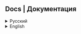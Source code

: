 ## Docs | Документация

<details>
    <summary>Русский</summary>

### Введение

В этой документации будет описан процесс *работы и управления* ботом KeepInventory. Если вам нужна помощь в установке, перейдите на основную страницу [проекта](https://github.com/hiimluck3r/KeepInventory).


***
***Функция поиска по аудитории неактуальна и была вырезана из дальнейших билдов.***
***

Итак, вы установили, настроили и запустили бота, однако он не отвечает на все ваши действия?

Первым делом необходимо использовать команду `/initroot`, чтобы ваш ID внесли в базу данных как ROOT-пользователя.
![Инициализация root пользователя](/etc/images/initroot.png)

После этого можно использовать бота самостоятельно, например, открыть его меню (если вы этого не сделали при первом запуске) при помощи команды `/start`:
![/start](/etc/images/start_registered.png)

Стоит заметить, что незарегистрированные пользователи получат другое меню, отличающееся от вашего:
![/start not registered](/etc/images/start_not_registered.png)

### Регистрация пользователей
Если вы хотите зарегистрировать пользователя, то вы можете выдать ему одну из ролей:

- Spectator - read-only роль, позволяющая просматривать список устройств (как обычных, так и проблемных)
- Worker - роль, владеющая правами spectator, правом на изменение и создание новых записей, в том числе и в разделах "Заметки" и "Программное обеспечение".
- Admin - роль, владеющая правами worker, а также правами на:
    * Изменение приветственных текстов для пользователей
    * Перезагрузку бота
    * Загрузка резервных копий из бота и в бота
    * Чтение и удаление лог-файлов
    * Редактирование нижестоящих ролей
- ROOT - роль, владеющая правами admin, а также способная редактировать группу admin.

Для выдачи роли используйте команду `/make` в формате `/make id.role`, например:

![Выдать роль наблюдателя](/etc/images/make_spectator.png)

Узнать свой id пользователь может при помощи команды `/id`:

![Узнать свой id](/etc/images/myid.png)

Для проверки результата можно воспользоваться командой `/users`, которая позволяет вывести список всех зарегистрированных пользователей вместе с их Telegram ID, ролью и Telegram-ником (если таковой имеется, иначе - 404NotFound)
![/users](/etc/images/users.png)

Все команды для манипуляции с ролями:
- `/make id.role` - выдача роли пользователю. Доступные роли: spectator, worker
- `/rm id` - удаление пользователя из списка зарегистрированных
- `/makeadmin id` - выдача пользователю прав администратора
- `/rmadmin id` - удаление пользователя из списка администраторов

![Команды для манипуляции с ролями](/etc/images/all_role_commands.png)

### Начало работы
![Главное меню](/etc/images/main_menu.png)

Очевидно, что с самого начала у нас нет устройств. Обратимся через главное меню к разделу "Новое устройство" для создания нового.

![Новое устройство](/etc/images/create_new_device_start.png)

Если устройство не было найдено, то пользователям с ролью WORKER и выше будет предложено создать новую запись.

![Создать новую запись 1](/etc/images/create_new_device_process_first.png)

При возможности мы можем приложить фотографию:

![Создать новую запись 2](/etc/images/create_new_device_process_second.png)

**Фотографии хранятся на серверах Telegram, а в нашей базе хранятся лишь fileid этих фотографий.**

Давайте подтвердим запись и попробуем ее найти по ***последним символам артикула***:

![Поиск по артикулу 1](/etc/images/find_by_article_start.png)

![Поиск по артикулу 2](/etc/images/information_by_article.png)
***
>***P.S: В дальнейших сборках "артикул" будет заменён на "инвентарный номер", однако смысл заключается тот же.***
***


Однако не всегда удобно вписывать артикул самому, поэтому в боте есть функция распознавания штрих-кодов (рекомендованы к использованию CODE-128, QR-коды не поддерживаются, однако переписать логику под них несложно).

![Поиск по штрих-коду 1](/etc/images/search_by_barcode.png)

Как мы можем заметить, такого штрих-кода у нас нет, поэтому бот предлагает нам его записать. Процесс записи аналогичен:

![Создание новой записи по штрих-коду](/etc/images/create_device_by_barcode.png)

![Информация по штрих-коду](/etc/images/info_by_barcode.png)

### Редактирование данных
![Редактирование данных](/etc/images/information_by_article.png)

Вернемся к нашим устройствам. Как вы могли заметить, под описанием имеется много кнопок, каждая из которых отвечает за редактирование определенного параметра. Доступ к ним есть только у пользователей с ролью WORKER и старше.

Помимо возможностей редактирования и удаления устройств, у нас есть возможность объявить устройство ***проблемным***.

### Проблемные устройства
> ***Проблемным называется то устройство, которое по каким-либо причинам не выполняет требуемые функции в должном виде.***

Короче говоря, проблемное устройство - это такое устройство, которое нужно привести в рабочую норму: исправить локализацию, обновить драйвера, ОС, либо вовсе устранить физическую неисправность.

Когда мы объявляем устройство *проблемным*, мы указываем причину, а само устройство добавляется в специальную таблицу для работы над ним.

![Добавить проблемное устройство](/etc/images/make_problematic.png)

Так обозначаются проблемные устройства при их сканировании:

![Проблемное устройство](/etc/images/info_if_in_problematic.png)

А в меню "проблемные устройства" это выглядит так:

![Проблемное устройство в отдельном меню](/etc/images/problematicdevices.png)

Spectator-ы видят это меню следующим образом:

![Spectators see like this](/etc/images/spectator_problematic_devices.png)

По окончании работ устройство можно объявить исправным, а также приложить описание решения (либо поправить описание проблемы):

![Исправленное проблемное устройство](/etc/images/solved_problematic_devices.png)

![Добавить решение](/etc/images/redact_solution.png)

### Программное обеспечение и Заметки
> В версии без локального Telegram API передача файлов ограничена 20МБ на скачивание и 50 на отправку, поэтому хранение файлов осуществляется в виде ссылок на внешние ресурсы.
***
Эти два пункта в меню работают схожим образом, поэтому принцип работы будем объяснять на примере Программного обеспечения (в дальнейшем ПО).

![ПО](/etc/images/software_menu.png)

Предположим, мы хотим посмотреть доступное ПО, опубликованное другими пользователями:

![ПО отсутствует](/etc/images/software_menu_no_software.png)

Если его нет, нам попросту не на что смотреть, поэтому давайте просто создадим новое ПО с ссылкой на этот репозиторий:

![Добавление нового ПО](/etc/images/software_upload.png)

И попробуем посмотреть на наше ПО теперь:

![ПО 2](/etc/images/available_software.png)

***Заметки работают идентично***

### Админ-меню
Раз мы упомянули администраторов, то пора показать их специальный инструмент - админ-меню/панель или admin-dashboard (называйте как хотите):

![admin-dashboard](/etc/images/admin_dashboard.png)

Здесь мы можем изменить стандартные приветственные сообщения для зарегистрированных и незарегистрированных пользователей, а также много других интересных вещей, например ***бэкапы***.

### Бэкапы
Бэкапы, или же резервное копирование, производятся в формате .csv таблиц ***БЕЗ ЗАГОЛОВКОВ И С РАЗДЕЛИТЕЛЕМ-ЗАПЯТОЙ***.

Если таблицы не пусты, то Telegram отправит их без проблем, в ином случае он отправит предупредительную ошибку (не стоит ее бояться).

![Скачивание бэкапов](/etc/images/backup.png)

С загрузкой бэкапов чуть сложнее:

***Все данные, которые были в боте до момента загрузки бэкапа стираются и заменяются на представленные.***

Для вашей же безопасности мы делаем отдельный бэкап существующей таблицы, чтобы в случае чего вы могли "откатиться" до последнего сохранения.

![Сохранение при загрузке бэкапа на сервер](/etc/images/upload_backup_1.png)

![Предупредительное сообщение перед загрузкой бэкапа](/etc/images/backup_upload_2.png)

### Перезагрузка бота
Перезагрузка бота производится посредством завершения процесса контейнера, после чего он вновь загружается. Перезагружать контейнер необходимо, например, когда вы меняете приветственные сообщения.

### Просмотр log-файлов
Просмотр логов доступен в админ-меню по нажатии на соответствующую кнопку:

![Просмотр логов 1](/etc/images/logs_check_1.png)

![Просмотр логов 2](/etc/images/logs_check_2.png)

Обычно сообщения log-файлов ОЧЕНЬ большие, поэтому их приходится разбивать на несколько сообщений, поэтому не удивляйтесь, если бот вам чуть-чуть поспамит.

Удалить можно читаемый лог-файл или все сразу.

![Удалить текущий лог](/etc/images/delete_log_message.png)
</details>

<details>
    <summary>English</summary>

### Introduction

This documentation will describe the process of *working and managing* the KeepInventory bot. If you need help with the installation, go to the main page of the [project](https://github.com/hiimluck3r/KeepInventory).


***
***The audience search function is irrelevant and has been cut out of further builds.***
***

So, you have installed, configured and launched a bot, but it does not respond to all your actions?

The first step is to use the `/initroot` command so that your ID is entered into the database as the ROOT user.

![Initializing the root user](/etc/images/initroot.png)

After that, you can use the bot yourself, for example, open its menu (if you did not do this at the first launch) using the command `/start`:

![/start](/etc/images/start_registered.png)

It is worth noting that unregistered users will receive a different menu from yours:

![/start not registered](/etc/images/start_not_registered.png)

### User Registration
If you want to register a user, then you can give him one of the roles:

- Spectator - read-only role that allows you to view a list of devices (both normal and problematic)
- Worker - a role that has spectator rights, the right to change and create new records, including in the "Notes" and "Software" sections.
- Admin - a role that owns worker rights, as well as rights to:
    * Changing welcome texts for users
    * Reboot the bot
    * Uploading backups from and to the bot
    * Reading and deleting log files
    * Editing lower-level roles
- ROOT - a role that owns admin rights and is also able to edit the admin group.

To issue a role, use the command `/make` in the format `/make id.role`, for example:

![Assign observer role](/etc/images/make_spectator.png)

The user can find out his id using the `/id` command:

![Find out your id](/etc/images/myid.png)

To check the result, you can use the `/users` command, which allows you to display a list of all registered users along with their Telegram ID, role and Telegram nickname (if any, otherwise - 404NotFound)

![/users](/etc/images/users.png)

All commands for manipulating roles:
- `/make id.role` - assigning a role to a user. Available roles: spectator, worker
- `/rm id` - removing a user from the list of registered
users 
- `/makeadmin id` - granting administrator rights to the user
- `/rmadmin id` - removing a user from the list of administrators

![Commands for manipulating roles](/etc/images/all_role_commands.png)

### Getting started

![Main Menu](/etc/images/main_menu.png)

Obviously, from the very beginning we have no devices. Let's go through the main menu to the "New device" section to create a new one.

![New Device](/etc/images/create_new_device_start.png)

If the device was not found, then users with the WORKER role and above will be prompted to create a new record.

![Create a new entry 1](/etc/images/create_new_device_process_first.png)

If possible, we can attach a photo:

![Create New Entry 2](/etc/images/create_new_device_process_second.png)

**Photos are stored on Telegram servers, and only the fileid of these photos are stored in our database.**

Let's confirm the entry and try to find it by ***the last characters of the article***:

![Search by article 1](/etc/images/find_by_article_start.png)

![Search by article 2](/etc/images/information_by_article.png)
***
>***P.S: In future builds, the "article" will be replaced by the "inventory number", but the meaning is the same.***
***


However, it is not always convenient to enter the article yourself, so the bot has a barcode recognition function (CODE-128 is recommended for use, QR codes are not supported, but it is not difficult to rewrite the logic for them).

![Barcode Search 1](/etc/images/search_by_barcode.png)

As we can see, we don't have such a barcode, so the bot offers us to write it down. The recording process is similar:

![Creating a new entry by barcode](/etc/images/create_device_by_barcode.png)

![Barcode Information](/etc/images/info_by_barcode.png)

### Data editing

![Data Editing](/etc/images/information_by_article.png)

Back to our devices. As you may have noticed, there are many buttons under the description, each of which is responsible for editing a certain parameter. Only users with the WORKER role and higher have access to them.

In addition to the ability to edit and delete devices, we have the ability to declare the device ***problematic***.

### Problematic devices
> ***A problematic device is one that, for some reason, does not perform the required functions in the proper way.***

In short, a problematic device is a device that needs to be brought into working order: correct localization, update drivers, OS, or eliminate a physical malfunction altogether.

When we declare a device *problematic*, we indicate the reason, and the device itself is added to a special table to work on it.

![Add Problematic device](/etc/images/make_problematic.png)

This is how problematic devices are designated when they are scanned:

![Problematic device](/etc/images/info_if_in_problematic.png)

And in the "problematic devices" menu it looks like this:

![Problematic device in a separate menu](/etc/images/problematicdevices.png)

Spectators can see this menu like this:

![Spectators see like this](/etc/images/spectator_problematic_devices.png)

At the end of the work, the device can be declared serviceable, and also attach a description of the solution (or correct the description of the problem):

![Fixed problematic device](/etc/images/solved_problematic_devices.png)

![Add Solution](/etc/images/redact_solution.png)

### Software and Notes
> In the version without the local Telegram API, file transfer is limited to 20 MB for downloading and 50 for sending, so files are stored as links to external resources.
***
These two menu items work in a similar way, so we will explain the principle of operation using the example of Software (hereinafter software).

![Software](/etc/images/software_menu.png)

Suppose we want to see the available software published by other users:

![Software is missing](/etc/images/software_menu_no_software.png)

If it's not there, we simply have nothing to look at, so let's just create a new software with a link to this repository:

![Adding new software](/etc/images/software_upload.png)

And let's try to look at our software now:

![Software 2](/etc/images/available_software.png)

***Notes work identically***

### Admin menu
Since we mentioned administrators, it's time to show their special tool - admin menu/panel or admin dashboard (call it what you want):

![admin-dashboard](/etc/images/admin_dashboard.png)

Here we can change the standard welcome messages for registered and unregistered users, as well as many other interesting things, for example ***backups***.

### Backups
Backups are made in the format of .csv tables ***WITHOUT HEADERS AND WITH A COMMA SEPARATOR***.

If the tables are not empty, then Telegram will send them without problems, otherwise it will send a warning error (do not be afraid of it).

![Downloading backups](/etc/images/backup.png)

Uploading backups is a little more difficult:

***All data that was in the bot before the backup was loaded is erased and replaced with the submitted data.***

For your own safety, we are making a separate backup of the existing table, so that if anything happens, you can "roll back" to the last save.

![Saving when uploading a backup to the server](/etc/images/upload_backup_1.png)

![Warning message before uploading backup](/etc/images/backup_upload_2.png)

### Reboot the bot
The bot is rebooted by completing the container process, after which it is loaded again. It is necessary to reload the container, for example, when you change the welcome messages.

### Viewing log files
Viewing logs is available in the admin menu by clicking on the corresponding button:

![Viewing logs 1](/etc/images/logs_check_1.png)

![Viewing logs 2](/etc/images/logs_check_2.png)

Log file messages are usually VERY large, so they have to be split into several messages, so don't be surprised if the bot spams you a little.

You can delete a readable log file or all at once.

![Delete current log](/etc/images/delete_log_message.png)

</details>
